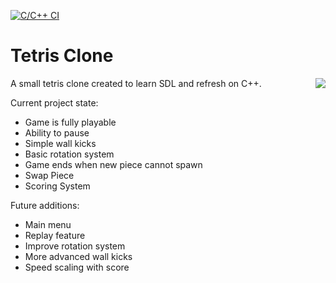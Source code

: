 [![C/C++ CI](https://github.com/tjulich1/tetris-cpp/actions/workflows/c-cpp.yml/badge.svg)](https://github.com/tjulich1/tetris-cpp/actions/workflows/c-cpp.yml)

# Tetris Clone

<img align="right" src="https://user-images.githubusercontent.com/33639246/113367356-a2802900-9310-11eb-80ea-238a373cea87.JPG">

A small tetris clone created to learn SDL and refresh on C++.

Current project state:
  - Game is fully playable
  - Ability to pause
  - Simple wall kicks
  - Basic rotation system
  - Game ends when new piece cannot spawn
  - Swap Piece
  - Scoring System
  
Future additions:
  - Main menu
  - Replay feature
  - Improve rotation system
  - More advanced wall kicks
  - Speed scaling with score
